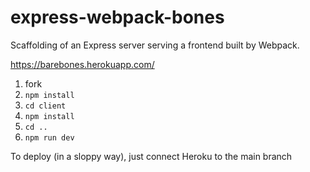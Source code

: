 # express-webpack-bones
Scaffolding of an Express server serving a frontend built by Webpack.

https://barebones.herokuapp.com/

1. fork
2. `npm install`
3. `cd client`
4. `npm install`
5. `cd ..`
6. `npm run dev`

To deploy (in a sloppy way), just connect Heroku to the main branch
